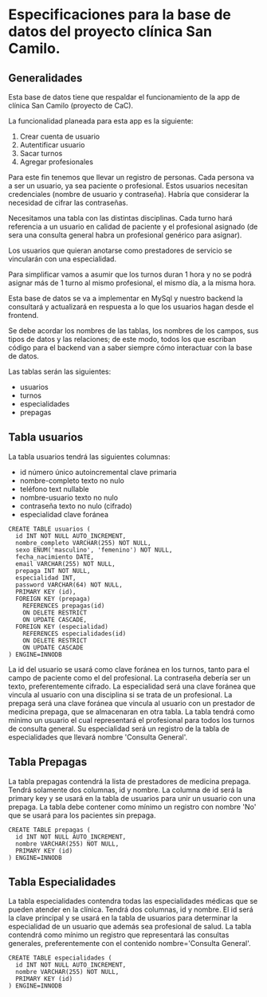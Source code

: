 <h1>Especificaciones para la base de datos del proyecto clínica San Camilo.</h1>

<h2>Generalidades</h2>
Esta base de datos tiene que respaldar el funcionamiento de la app de clínica San Camilo (proyecto de CaC).

La funcionalidad planeada para esta app es la siguiente:

<ol>
  <li>Crear cuenta de usuario</li>
  <li>Autentificar usuario</li>
  <li>Sacar turnos</li>
  <li>Agregar profesionales</li>
</ol>

Para este fin tenemos que llevar un registro de personas. Cada persona va a ser un usuario, ya sea paciente o profesional. Estos usuarios necesitan credenciales (nombre de usuario y contraseña). Habría que considerar la necesidad de cifrar las contraseñas.

Necesitamos una tabla con las distintas disciplinas. Cada turno hará referencia a un usuario en calidad de paciente y el profesional asignado (de sera una consulta general habra un profesional genérico para asignar).

Los usuarios que quieran anotarse como prestadores de servicio se vincularán con una especialidad.

Para simplificar vamos a asumir que los turnos duran 1 hora y no se podrá asignar más de 1 turno al mismo profesional, el mismo día, a la misma hora.

Esta base de datos se va a implementar en MySql y nuestro backend la consultará y actualizará en respuesta a lo que los usuarios hagan desde el frontend.

Se debe acordar los nombres de las tablas, los nombres de los campos, sus tipos de datos y las relaciones; de este modo, todos los que escriban código para el backend van a saber siempre cómo interactuar con la base de datos.

Las tablas serán las siguientes:

<ul>
  <li>usuarios</li>
  <li>turnos</li>
  <li>especialidades</li>
  <li>prepagas</li>
</ul>

<h2>Tabla usuarios</h2>
La tabla usuarios tendrá las siguientes columnas:
<ul>
  <li>id número único autoincremental clave primaria</li>
  <li>nombre-completo texto no nulo</li>
  <li>teléfono text nullable</li>
  <li>nombre-usuario texto no nulo</li>
  <li>contraseña texto no nulo (cifrado)</li>
  <li>especialidad clave foránea</li>
</ul>

```mysql
CREATE TABLE usuarios (
  id INT NOT NULL AUTO_INCREMENT,
  nombre_completo VARCHAR(255) NOT NULL,
  sexo ENUM('masculino', 'femenino') NOT NULL,
  fecha_nacimiento DATE,
  email VARCHAR(255) NOT NULL,
  prepaga INT NOT NULL,
  especialidad INT,
  password VARCHAR(64) NOT NULL,
  PRIMARY KEY (id),
  FOREIGN KEY (prepaga)
    REFERENCES prepagas(id)
    ON DELETE RESTRICT
    ON UPDATE CASCADE,
  FOREIGN KEY (especialidad)
    REFERENCES especialidades(id)
    ON DELETE RESTRICT
    ON UPDATE CASCADE
) ENGINE=INNODB
```

La id del usuario se usará como clave foránea en los turnos, tanto para el campo de paciente como el del profesional.
La contraseña debería ser un texto, preferentemente cifrado.
La especialidad será una clave foránea que vincula al usuario con una disciplina si se trata de un profesional.
La prepaga será una clave foránea que vincula al usuario con un prestador de medicina prepaga, que se almacenaran en otra tabla.
La tabla tendrá como mínimo un usuario el cual representará el profesional para todos los turnos de consulta general.
Su especialidad será un registro de la tabla de especialidades que llevará nombre 'Consulta General'.

<h2>Tabla Prepagas</h2>
La tabla prepagas contendrá la lista de prestadores de medicina prepaga. Tendrá solamente dos columnas, id y nombre.
La columna de id será la primary key y se usará en la tabla de usuarios para unir un usuario con una prepaga.
La tabla debe contener como mínimo un registro con nombre 'No' que se usará para los pacientes sin prepaga.

```mysql
CREATE TABLE prepagas (
  id INT NOT NULL AUTO_INCREMENT,
  nombre VARCHAR(255) NOT NULL,
  PRIMARY KEY (id)
) ENGINE=INNODB
```

<h2>Tabla Especialidades</h2>
La tabla especialidades contendra todas las especialidades médicas que se pueden atender en la clínica.
Tendrá dos columnas, id y nombre. El id será la clave principal y se usará en la tabla de usuarios para determinar la especialidad de un usuario que además sea profesional de salud.
La tabla contendrá como mínimo un registro que representará las consultas generales, preferentemente con el contenido nombre='Consulta General'.

```mysql
CREATE TABLE especialidades (
  id INT NOT NULL AUTO_INCREMENT,
  nombre VARCHAR(255) NOT NULL,
  PRIMARY KEY (id)
) ENGINE=INNODB
```
